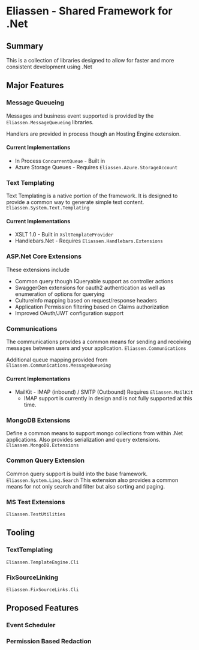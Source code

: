 # Eliassen - Shared Framework for .Net

## Summary

This is a collection of libraries designed to allow for faster and more consistent development using .Net 

## Major Features

### Message Queueing

Messages and business event supported is provided by the `Eliassen.MessageQueueing` libraries.  

Handlers are provided in process though an Hosting Engine extension.

#### Current Implementations

* In Process `ConcurrentQueue` - Built in
* Azure Storage Queues - Requires `Eliassen.Azure.StorageAccount`

### Text Templating

Text Templating is a native portion of the framework.  It is designed to provide a common way to 
generate simple text content. `Eliassen.System.Text.Templating`

#### Current Implementations

* XSLT 1.0 - Built in `XsltTemplateProvider`
* Handlebars.Net - Requires `Eliassen.Handlebars.Extensions`

### ASP.Net Core Extensions

These extensions include

* Common query though IQueryable<T> support as controller actions
* SwaggerGen extensions for oauth2 authentication as well as enumeration of options for querying 
* CultureInfo mapping based on request/response headers
* Application Permission filtering based on Claims authorization
* Improved OAuth/JWT configuration support

### Communications 

The communications provides a common means for sending and receiving messages between users 
and your application. `Eliassen.Communications`

Additional queue mapping provided from `Eliassen.Communications.MessageQueueing`

#### Current Implementations

* MailKit - IMAP (inbound) / SMTP (Outbound)  Requires `Eliassen.MailKit`
  * IMAP support is currently in design and is not fully supported at this time.

### MongoDB Extensions

Define a common means to support mongo collections from within .Net applications.  Also provides 
serialization and query extensions. `Eliassen.MongoDB.Extensions`

### Common Query Extension

Common query support is build into the base framework.  `Eliassen.System.Linq.Search`  This
extension also provides a common means for not only search and filter but also sorting and paging.

### MS Test Extensions

`Eliassen.TestUtilities`

## Tooling

### TextTemplating

`Eliassen.TemplateEngine.Cli`

### FixSourceLinking

`Eliassen.FixSourceLinks.Cli`

## Proposed Features

### Event Scheduler
### Permission Based Redaction